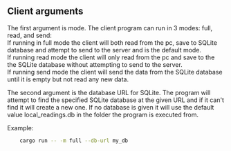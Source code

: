 ## Client arguments
The first argument is mode. The client program can run in 3 modes: full, read, and send:  
If running in full mode the client will both read from the pc, save to SQLite database and attempt to send to the server and is the default mode.  
If running read mode the client will only read from the pc and save to the the SQLite database without attempting to send to the server.  
If running send mode the client will send the data from the SQLite database until it is empty but not read any new data.

The second argument is the database URL for SQLite. The program will attempt to find the specified SQLite database at the given URL and if it can't find it will create a new one. If no database is given it will use the default value local_readings.db in the folder the program is executed from.

Example:
```bash
    cargo run -- -m full --db-url my_db
```